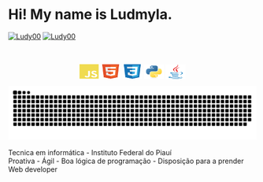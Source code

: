 <h1> Hi! My name is Ludmyla. </h1>

[![Ludy00](https://github-readme-stats.vercel.app/api?username=Ludy00&theme=radical)](https://github.com/anuraghazra/github-readme-stats) [![Ludy00](https://github-readme-stats.vercel.app/api/top-langs/?username=Ludy00&hide=html&layout=compact&theme=radical)](https://github.com/anuraghazra/github-readme-stats)



 <br>
<div  align="center"> 
  <div style="display: inline_block"><br>
  <img align="center" alt="Rafa-Js" height="30" width="40" src="https://raw.githubusercontent.com/devicons/devicon/master/icons/javascript/javascript-plain.svg">
  <img align="center" alt="HTML" height="30" width="40" src="https://raw.githubusercontent.com/devicons/devicon/master/icons/html5/html5-original.svg">
  <img align="center" alt="CSS" height="30" width="40" src="https://raw.githubusercontent.com/devicons/devicon/master/icons/css3/css3-original.svg">
  <img align="center" alt="Python" height="30" width="40" src="https://raw.githubusercontent.com/devicons/devicon/master/icons/python/python-original.svg">
  <img align="center" alt="java" height="30" width="40" src="https://raw.githubusercontent.com/devicons/devicon/master/icons/java/java-original.svg">
 
    
</div>

 ![Snake animation](https://github.com/ellen2121/ellen2121/blob/output/github-contribution-grid-snake.svg)
 
 
</div>
 

Tecnica em informática - Instituto Federal do Piauí <br>
Proativa - Ágil - Boa lógica de programação - Disposição para a prender <br>
Web developer
